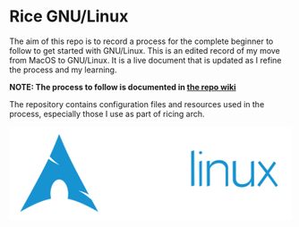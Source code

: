 # Rice GNU/Linux
The aim of this repo is to record a process for the complete beginner to follow to get started with GNU/Linux. This is an edited record of my move from MacOS to GNU/Linux. It is a live document that is updated as I refine the process and my learning.

**NOTE: The process to follow is documented in [the repo wiki](https://github.com/mahmon/rice-gnu-linux/wiki/00-Introduction "Rice GNU/Linux wiki")**

The repository contains configuration files and resources used in the process, especially those I use as part of ricing arch.

![archlinux](./archlinux-logo-light.png "Archlinux")

